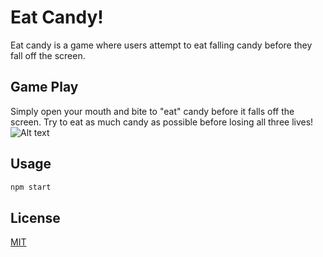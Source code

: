 # Eat Candy!

Eat candy is a game where users attempt to eat falling candy before they fall off the screen.

## Game Play

Simply open your mouth and bite to "eat" candy before it falls off the screen. Try to eat as much candy as possible before losing all three lives!
![Alt text](''raw=true "Optional Title")

## Usage

```python
npm start
```



## License
[MIT](https://choosealicense.com/licenses/mit/)
